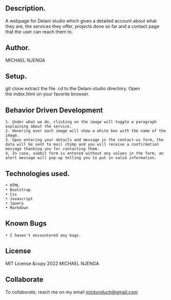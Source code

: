 ## Description.

A webpage for Delani studio which gives a detailed account about what they are, the services they offer, projects done so far and a contact page that the user can reach them to.
## Author.

MICHAEL NJENGA

## Setup.

git clone
extract the file.
cd to the Delani-studio directory.
Open the index.html on your favorite browser.

## Behavior Driven Development
    1. Under what we do, clicking on the image will toggle a paragraph explaining about the service.
    2. Hovering over each image will show a white box with the name of the image.
    3. Upon entering your details and message in the contact-us form, the data will be sent to mail chimp and you will receive a confirmation message thanking you for contacting them.
    4. In case, submit form is entered without any values in the form, an alert message will pop-up telling you to put in valid information.
    
## Technologies used.
    • HTML
    • Bootstrap
    • Css
    • Javascript
    • Jquery
    • Markdown​
    
## Known Bugs
    • I haven't encountered any bugs.
    
## License
MIT License &copy 2022 MICHAEL NJENGA

## Collaborate
To collaborate, reach me on my email
mickynduch@gmail.com

